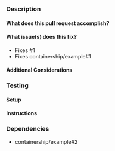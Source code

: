 ### Description

#### What does this pull request accomplish?

#### What issue(s) does this fix?
* Fixes #1
* Fixes containership/example#1

#### Additional Considerations

### Testing

#### Setup

#### Instructions

### Dependencies
* containership/example#2
